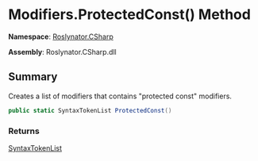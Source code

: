 # Modifiers\.ProtectedConst\(\) Method

**Namespace**: [Roslynator.CSharp](../../README.md)

**Assembly**: Roslynator\.CSharp\.dll

## Summary

Creates a list of modifiers that contains "protected const" modifiers\.

```csharp
public static SyntaxTokenList ProtectedConst()
```

### Returns

[SyntaxTokenList](https://docs.microsoft.com/en-us/dotnet/api/microsoft.codeanalysis.syntaxtokenlist)

